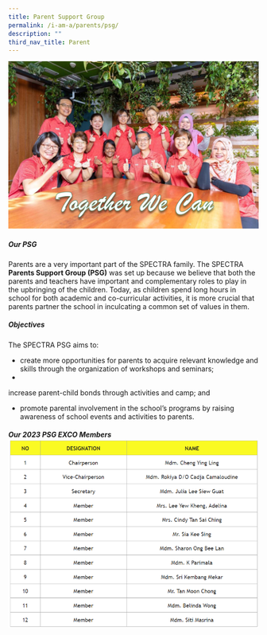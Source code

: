 ```yaml
---
title: Parent Support Group
permalink: /i-am-a/parents/psg/
description: ""
third_nav_title: Parent
---
```

![](/images/PSG-2022-28-July-02-1024x682.png)

##### **Our PSG**
Parents are a very important part of the SPECTRA family. The SPECTRA **Parents Support Group (PSG)** was set up because we believe that both the parents and teachers have important and complementary roles to play in the upbringing of the children. Today, as children spend long hours in school for both academic and co-curricular activities, it is more crucial that parents partner the school in inculcating a common set of values in them.

##### **Objectives**

The SPECTRA PSG aims to:

+ create more opportunities for parents to acquire relevant knowledge and skills through the organization of workshops and seminars;
+ 
increase parent-child bonds through activities and camp; and
+ promote&nbsp;parental involvement in the school’s programs by raising awareness of school events and activities to parents.

##### **Our 2023 PSG EXCO Members**![](/images/2023%20psg.png)